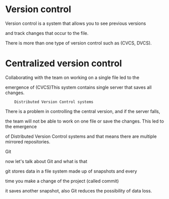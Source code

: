 # Version control

Version control is a system that allows you to see previous versions

and track changes that occur to the file.

There is more than one type of version control such as (CVCS, DVCS).  

 

# Centralized version control


Collaborating with the team on working on a single file led to the

emergence of (CVCS)This system contains single server that saves all changes.

 

        Distributed Version Control systems

There is a problem in controlling the central version, and if the server falls,

the team will not be able to work on one file or save the changes. This led to the emergence

of Distributed Version Control systems and that means there are multiple mirrored repositories.

 

 Git

now let's talk about Git and what is that 

git stores data in a file system made up of snapshots and every

time you make a change of the project (called commit)

it saves another snapshot, also Git reduces the possibility of data loss.
